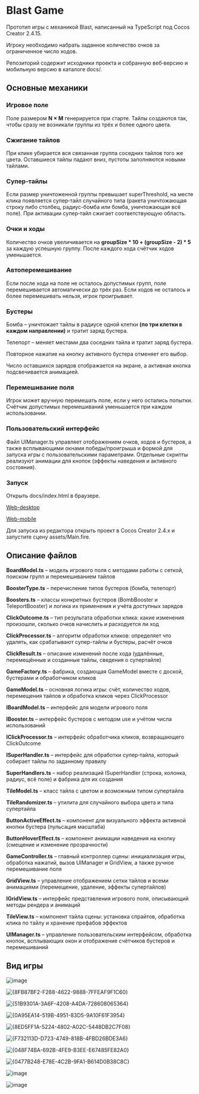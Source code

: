 Blast Game
=====================
Прототип игры с механикой Blast, написанный на TypeScript под Cocos Creator 2.4.15.

Игроку необходимо набрать заданное количество очков за ограниченное число ходов.

Репозиторий содержит исходники проекта и собранную веб‑версию и мобильную версию в каталоге docs/.

Основные механики
-----------------------------------

### Игровое поле

Поле размером **N × M** генерируется при старте. Тайлы создаются так, чтобы сразу не возникали группы из трёх и более одного цвета.

### Сжигание тайлов
При клике убирается вся связанная группа соседних тайлов того же цвета. Оставшиеся тайлы падают вниз, пустоты заполняются новыми тайлами.

### Супер‑тайлы
Если размер уничтоженной группы превышает superThreshold, на месте клика появляется супер‑тайл случайного типа (ракета уничтожающая строку либо столбец, радиус-бомба или бомба, уничтожающая всё поле). При активации супер‑тайл сжигает соответствующую область.

### Очки и ходы
Количество очков увеличивается на **groupSize * 10 + (groupSize - 2) * 5** за каждую успешную группу. После каждого хода счётчик ходов уменьшается.

### Автоперемешивание
Если после хода на поле не осталось допустимых групп, поле перемешивается автоматически до трёх раз. Если ходов не осталось и более перемешивать нельзя, игрок проигрывает.

### Бустеры
Бомба – уничтожает тайлы в радиусе одной клетки **(по три клетки в каждом направлении)** и тратит заряд бустера.

Телепорт – меняет местами два соседних тайла и тратит заряд бустера.

Повторное нажатие на кнопку активного бустера отменяет его выбор.

Число оставшихся зарядов отображается на экране, а активная кнопка подсвечивается анимацией.

### Перемешивание поля
Игрок может вручную перемешать поле, если у него остались попытки. Счётчик допустимых перемешиваний уменьшается при каждом использовании.

### Пользовательский интерфейс
Файл UIManager.ts управляет отображением очков, ходов и бустеров, а также всплывающими окнами победы/проигрыша и формой для запуска игры с пользовательскими параметрами. Отдельные скрипты реализуют анимации для кнопок (эффекты наведения и активного состояния).

### Запуск
Открыть docs/index.html в браузере.

[Web-desktop](https://japusta.github.io/blast_game/build_desktop/web-desktop/)

[Web-mobile](https://japusta.github.io/blast_game/build_mobile/web-mobile/)

Для запуска из редактора открыть проект в Cocos Creator 2.4.x и запустите сцену assets/Main.fire.

Описание файлов
-----------------------------------

**BoardModel.ts** – модель игрового поля с методами работы с сеткой, поиском групп и перемешиванием тайлов

**BoosterType.ts** – перечисление типов бустеров (бомба, телепорт)

**Boosters.ts** – классы конкретных бустеров (BombBooster и TeleportBooster) и логика их применения и учёта доступных зарядов

**ClickOutcome.ts** – тип результата обработки клика: какие изменения произошли, сколько очков начислить и расходуется ли ход

**ClickProcessor.ts** – алгоритм обработки кликов: определяет что удалять, как срабатывают супер-тайлы и бустеры, расчёт очков

**ClickResult.ts** – описание изменений после хода (удалённые, перемещённые и созданные тайлы, сведения о супертайле)

**GameFactory.ts** – фабрика, создающая GameModel вместе с доской, бустерами и обработчиком кликов

**GameModel.ts** – основная логика игры: счёт, количество ходов, перемещения тайлов и обработка кликов через ClickProcessor

**IBoardModel.ts** – интерфейс для модели игрового поля

**IBooster.ts** – интерфейс бустеров с методом use и учётом числа использований

**IClickProcessor.ts** – интерфейс обработчика кликов, возвращающего ClickOutcome

**ISuperHandler.ts** – интерфейс для обработки супер‑тайла, который собирает тайлы по заданному правилу

**SuperHandlers.ts** – набор реализаций ISuperHandler (строка, колонка, радиус, всё поле) и фабрика для их создания

**TileModel.ts** – класс тайла с цветом и возможным типом супертайла

**TileRandomizer.ts** – утилита для случайного выбора цвета и типа супертайла

**ButtonActiveEffect.ts** – компонент для визуального эффекта активной кнопки бустера (пульсация масштаба)

**ButtonHoverEffect.ts** – компонент анимации наведения на кнопку (смещение и изменение прозрачности)

**GameController.ts** – главный контроллер сцены: инициализация игры, обработка нажатий, вызов UIManager и GridView, а также ручное перемешивание поля

**GridView.ts** – управление отображением сетки тайлов и всеми анимациями (перемещение, удаление, эффекты супертайлов)

**IGridView.ts** – интерфейс представления игрового поля, описывающий методы рендера и анимаций

**TileView.ts** – компонент тайла сцены: установка спрайтов, обработка клика по тайлу и хранение префабов эффектов

**UIManager.ts** – управление пользовательским интерфейсом, обработка кнопок, всплывающих окон и отображение счётчиков бустеров и перемешиваний

Вид игры
-----------------------------------

![image](https://github.com/user-attachments/assets/e3a449db-f758-487d-821b-3fa7d9e1b696)


![{8FB87BF2-F288-4622-9888-7FFEAF9F1C60}](https://github.com/user-attachments/assets/ff8d20a5-f585-4ab7-9931-57c3c980a72b)

![{51B9301A-3A6F-4208-A4DA-728608065364}](https://github.com/user-attachments/assets/f954ca03-94f8-4266-a95e-eae9986b8992)

![{0A95EA14-519B-4951-83D5-9A10F61F3954}](https://github.com/user-attachments/assets/70a05edd-c0f0-412c-9387-e0336af0e111)

![{8ED5FF1A-5224-4802-A02C-5448DB2C7F08}](https://github.com/user-attachments/assets/63d4f1b6-781a-4b6b-827d-0abe6dd37ac7)

![{F732113D-D723-4749-818B-4FBD26BDE3A6}](https://github.com/user-attachments/assets/3a386980-538c-44c5-b0ff-980195e0f580)

![{048F74BA-692B-4FE9-B3EE-E67485FE82A0}](https://github.com/user-attachments/assets/e7d1a55f-84c3-45d5-b926-4af95e9a7ad9)

![{0477B248-E78E-4C2B-9FA1-B614D0B38C8C}](https://github.com/user-attachments/assets/6f15ef1d-928d-4a9b-835f-cc5a92904046)

![image](https://github.com/user-attachments/assets/1215cff0-b4f8-4ef6-a5e4-e661e49363a4)

![image](https://github.com/user-attachments/assets/d3a2ceaa-029c-4100-a9d5-de8c9d160b08)







